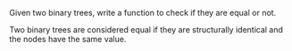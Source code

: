
Given two binary trees, write a function to check if they are equal or not.

Two binary trees are considered equal if they are structurally identical and the nodes have the same value.
